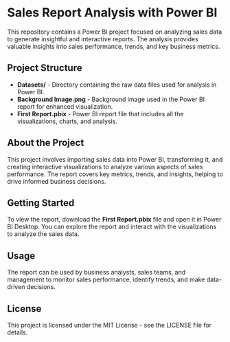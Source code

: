 <h1>Sales Report Analysis with Power BI</h1>

<p>This repository contains a Power BI project focused on analyzing sales data to generate insightful and interactive reports. The analysis provides valuable insights into sales performance, trends, and key business metrics.</p>

<h2>Project Structure</h2>
<ul>
    <li><strong>Datasets/</strong> - Directory containing the raw data files used for analysis in Power BI.</li>
    <li><strong>Background Image.png</strong> - Background image used in the Power BI report for enhanced visualization.</li>
    <li><strong>First Report.pbix</strong> - Power BI report file that includes all the visualizations, charts, and analysis.</li>
</ul>

<h2>About the Project</h2>
<p>This project involves importing sales data into Power BI, transforming it, and creating interactive visualizations to analyze various aspects of sales performance. The report covers key metrics, trends, and insights, helping to drive informed business decisions.</p>

<h2>Getting Started</h2>
<p>To view the report, download the <strong>First Report.pbix</strong> file and open it in Power BI Desktop. You can explore the report and interact with the visualizations to analyze the sales data.</p>

<h2>Usage</h2>
<p>The report can be used by business analysts, sales teams, and management to monitor sales performance, identify trends, and make data-driven decisions.</p>

<h2>License</h2>
<p>This project is licensed under the MIT License - see the LICENSE file for details.</p>

</body>
</html>

